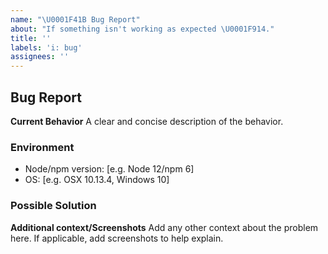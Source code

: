 ```yaml
---
name: "\U0001F41B Bug Report"
about: "If something isn't working as expected \U0001F914."
title: ''
labels: 'i: bug'
assignees: ''
---
```


## Bug Report

**Current Behavior**
A clear and concise description of the behavior.

### Environment

- Node/npm version: [e.g. Node 12/npm 6]
- OS: [e.g. OSX 10.13.4, Windows 10]

### Possible Solution

<!--- Only if you have suggestions on a fix for the bug -->

**Additional context/Screenshots**
Add any other context about the problem here. If applicable, add screenshots to help explain.
